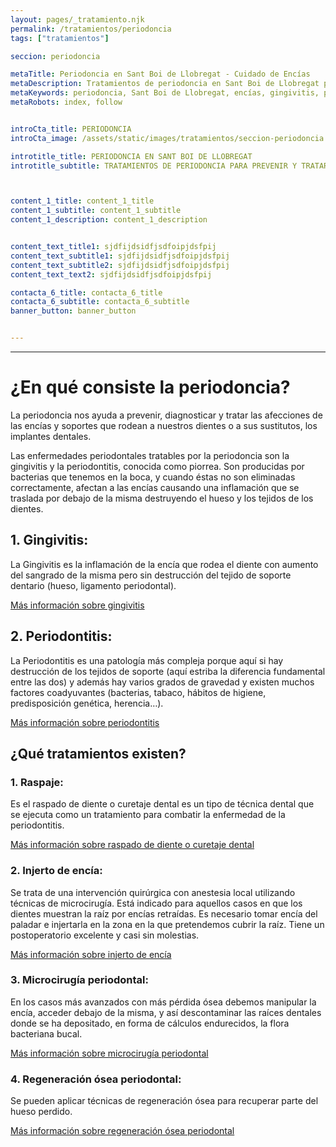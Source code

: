 ```yaml
---
layout: pages/_tratamiento.njk
permalink: /tratamientos/periodoncia
tags: ["tratamientos"]

seccion: periodoncia

metaTitle: Periodoncia en Sant Boi de Llobregat - Cuidado de Encías
metaDescription: Tratamientos de periodoncia en Sant Boi de Llobregat para prevenir y tratar enfermedades de las encías.
metaKeywords: periodoncia, Sant Boi de Llobregat, encías, gingivitis, periodontitis
metaRobots: index, follow


introCta_title: PERIODONCIA
introCta_image: /assets/static/images/tratamientos/seccion-periodoncia.jpg

introtitle_title: PERIODONCIA EN SANT BOI DE LLOBREGAT
introtitle_subtitle: TRATAMIENTOS DE PERIODONCIA PARA PREVENIR Y TRATAR ENFERMEDADES DE LAS ENCÍAS



content_1_title: content_1_title
content_1_subtitle: content_1_subtitle
content_1_description: content_1_description


content_text_title1: sjdfijdsidfjsdfoipjdsfpij
content_text_subtitle1: sjdfijdsidfjsdfoipjdsfpij
content_text_subtitle2: sjdfijdsidfjsdfoipjdsfpij
content_text_text2: sjdfijdsidfjsdfoipjdsfpij

contacta_6_title: contacta_6_title
contacta_6_subtitle: contacta_6_subtitle
banner_button: banner_button


---
```



___

# ¿En qué consiste la periodoncia?

La periodoncia nos ayuda a prevenir, diagnosticar y tratar las afecciones de las encías y soportes que rodean a nuestros dientes o a sus sustitutos, los implantes dentales.

Las enfermedades periodontales tratables por la periodoncia son la gingivitis y la periodontitis, conocida como piorrea. Son producidas por bacterias que tenemos en la boca, y cuando éstas no son eliminadas correctamente, afectan a las encías causando una inflamación que se traslada por debajo de la misma destruyendo el hueso y los tejidos de los dientes.

## 1. Gingivitis:

La Gingivitis es la inflamación de la encía que rodea el diente con aumento del sangrado de la misma pero sin destrucción del tejido de soporte dentario (hueso, ligamento periodontal).

[Más información sobre gingivitis](#)

## 2. Periodontitis:

La Periodontitis es una patología más compleja porque aquí si hay destrucción de los tejidos de soporte (aquí estriba la diferencia fundamental entre las dos) y además hay varios grados de gravedad y existen muchos factores coadyuvantes (bacterias, tabaco, hábitos de higiene, predisposición genética, herencia…).

[Más información sobre periodontitis](#)

## ¿Qué tratamientos existen?

### 1. Raspaje:

Es el raspado de diente o curetaje dental es un tipo de técnica dental que se ejecuta como un tratamiento para combatir la enfermedad de la periodontitis.

[Más información sobre raspado de diente o curetaje dental](#)

### 2. Injerto de encía:

Se trata de una intervención quirúrgica con anestesia local utilizando técnicas de microcirugía. Está indicado para aquellos casos en que los dientes muestran la raíz por encías retraídas. Es necesario tomar encía del paladar e injertarla en la zona en la que pretendemos cubrir la raíz. Tiene un postoperatorio excelente y casi sin molestias.

[Más información sobre injerto de encía](#)

### 3. Microcirugía periodontal:

En los casos más avanzados con más pérdida ósea debemos manipular la encía, acceder debajo de la misma, y así descontaminar las raíces dentales donde se ha depositado, en forma de cálculos endurecidos, la flora bacteriana bucal.

[Más información sobre microcirugía periodontal](#)

### 4. Regeneración ósea periodontal:

Se pueden aplicar técnicas de regeneración ósea para recuperar parte del hueso perdido.

[Más información sobre regeneración ósea periodontal](#)
